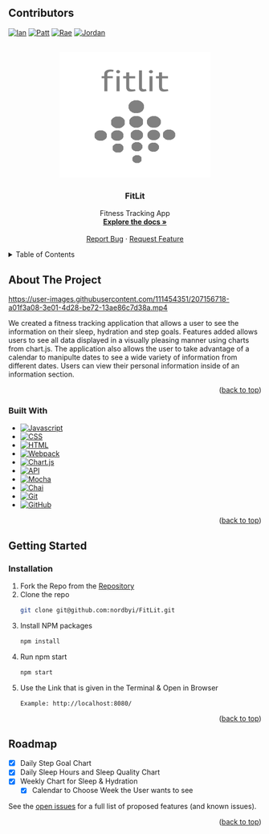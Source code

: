 <a name="readme-top"></a>

## Contributors

[![Ian][ian-badge]][ian-url] [![Patt][patt-badge]][patt-url] [![Rae][rae-badge]][rae-url] [![Jordan][jordan-badge]][jordan-url]

<br />
<div align="center">
  <a href="https://github.com/github_username/repo_name">
    <img src="src/images/fitlit_logo_gray.png" alt="Logo" width="300" height="250">
  </a>

<h3 align="center">FitLit</h3>

  <p align="center">
    Fitness Tracking App
    <br />
    <a href="https://github.com/nordbyi/FitLit"><strong>Explore the docs »</strong></a>
    <br />
    <br />
    <a href="https://github.com/nordbyi/FitLit/issues">Report Bug</a>
    ·
    <a href="https://github.com/nordbyi/FitLit/issues">Request Feature</a>
  </p>
</div>

<details>
  <summary>Table of Contents</summary>
  <ol>
    <li>
      <a href="#about-the-project">About The Project</a>
      <ul>
        <li><a href="#built-with">Built With</a></li>
      </ul>
    </li>
    <li>
      <a href="#getting-started">Getting Started</a>
      <ul>
        <li><a href="#installation">Installation</a></li>
      </ul>
    </li>
    <li><a href="#roadmap">Roadmap</a></li>
  </ol>
</details>

## About The Project



https://user-images.githubusercontent.com/111454351/207156718-a01f3a08-3e01-4d28-be72-13ae86c7d38a.mp4



We created a fitness tracking application that allows a user to see the information on their sleep, hydration and step goals. Features added allows users to see all data displayed in a visually pleasing manner using charts from chart.js. The application also allows the user to take advantage of a calendar to manipulte dates to see a wide variety of information from different dates. Users can view their personal information inside of an information section.

<p align="right">(<a href="#readme-top">back to top</a>)</p>

### Built With

- [![Javascript][javascript.js]][javascript-url]
- [![CSS][css]][css-url]
- [![HTML][html]][html-url]
- [![Webpack][webpack]][webpack-url]
- [![Chart.js][chart.js]][chart.js-url]
- [![API][api]][api-url]
- [![Mocha][mocha]][mocha-url]
- [![Chai][chai]][chai-url]
- [![Git][git]][git-url]
- [![GitHub][github]][github-url]

<p align="right">(<a href="#readme-top">back to top</a>)</p>

## Getting Started

### Installation

1. Fork the Repo from the [Repository](https://github.com/turingschool-examples/fitlit-starter-kit)
2. Clone the repo
   ```sh
   git clone git@github.com:nordbyi/FitLit.git
   ```
3. Install NPM packages
   ```sh
   npm install
   ```
4. Run npm start
   ```sh
   npm start
   ```
5. Use the Link that is given in the Terminal & Open in Browser
   ```sh
   Example: http://localhost:8080/
   ```

<p align="right">(<a href="#readme-top">back to top</a>)</p>

<!-- ROADMAP -->

## Roadmap

- [x] Daily Step Goal Chart
- [x] Daily Sleep Hours and Sleep Quality Chart
- [x] Weekly Chart for Sleep & Hydration
  - [x] Calendar to Choose Week the User wants to see

See the [open issues](https://github.com/nordbyi/FitLit/issues) for a full list of proposed features (and known issues).

<p align="right">(<a href="#readme-top">back to top</a>)</p>

[ian-badge]: https://img.shields.io/badge/-Ian%20Nordby-orange
[ian-url]: https://github.com/nordbyi
[patt-badge]: https://img.shields.io/badge/-Patt%20Sookmark-brightgreen
[patt-url]: https://github.com/pattpjy
[rae-badge]: https://img.shields.io/badge/-Rae%20Gebhart-blue
[rae-url]: https://github.com/rae-107
[jordan-badge]: https://img.shields.io/badge/-Jordan%20Smith-lightgrey
[jordan-url]: https://github.com/jaysmith2022
[mocha]: https://img.shields.io/badge/Mocha-FF2D20?style=for-the-badge&logo=mocha&logoColor=white
[mocha-url]: https://mochajs.org/
[chai]: https://img.shields.io/badge/Chai-20232A?style=for-the-badge&logo=chai&logoColor=61DAFB
[chai-url]: https://www.chaijs.com/
[webpack]: https://img.shields.io/badge/Webpack-563D7C?style=for-the-badge&logo=webpack&logoColor=white
[webpack-url]: https://webpack.js.org/
[chart.js]: https://img.shields.io/badge/Chart.js-35495E?style=for-the-badge&logo=chartdotjs&logoColor=4FC08D
[chart.js-url]: https://www.chartjs.org/
[css]: https://img.shields.io/badge/CSS-000000?style=for-the-badge&logo=css&logoColor=white
[css-url]: https://www.w3.org/Style/CSS/Overview.en.html
[html]: https://img.shields.io/badge/HTML-4A4A55?style=for-the-badge&logo=HTML&logoColor=FF3E00
[html-url]: https://www.w3schools.com/howto/howto_make_a_website.asp
[javascript.js]: https://img.shields.io/badge/JavaScript-0769AD?style=for-the-badge&logo=javascript&logoColor=white
[javascript-url]: https://www.javascript.com/
[api]: https://img.shields.io/badge/API-15EA75?style=for-the-badge&logo=HTML&logoColor=FF3E00
[api-url]: https://www.w3schools.com/js/js_api_intro.asp
[github]: https://img.shields.io/badge/GitHub-22043C?style=for-the-badge&logo=github&logoColor=FF3E00
[github-url]: https://github.com/
[git]: https://img.shields.io/badge/Git-2E0305?style=for-the-badge&logo=git&logoColor=FF3E00
[git-url]: https://git-scm.com/
